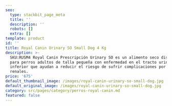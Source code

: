 ```yaml
---
seo:
  type: stackbit_page_meta
  title: ''
  description: ''
  robots: []
  extra: []
template: product
id: ''
title: Royal Canin Urinary SO Small Dog 4 Kg
description: >-
  SKU:RUSM4 Royal Canin Prescripción Urinary SO es un alimento seco diseñado
  para perros adultos de talla pequeña con enfermedad en el tracto urinario
  inferior que ayudan a reducir el riesgo de sufrir complicaciones por cálculos
  renales.
price: '675'
default_thumbnail_image: /images/royal-canin-urinary-so-small-dog.jpg
default_original_image: /images/royal-canin-urinary-so-small-dog.jpg
category: src/pages/category/perros-royal-canin.md
featured: false
---
```

